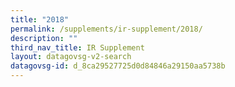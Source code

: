 ```yaml
---
title: "2018"
permalink: /supplements/ir-supplement/2018/
description: ""
third_nav_title: IR Supplement
layout: datagovsg-v2-search
datagovsg-id: d_8ca29527725d0d84846a29150aa5738b
---
```

